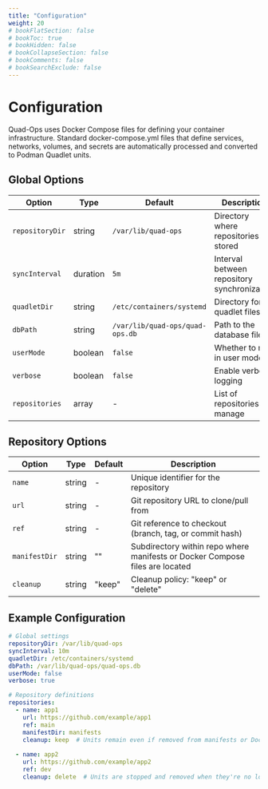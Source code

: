 ```yaml
---
title: "Configuration"
weight: 20
# bookFlatSection: false
# bookToc: true
# bookHidden: false
# bookCollapseSection: false
# bookComments: false
# bookSearchExclude: false
---
```

# Configuration

Quad-Ops uses Docker Compose files for defining your container infrastructure. Standard docker-compose.yml files that define services, networks, volumes, and secrets are automatically processed and converted to Podman Quadlet units.

## Global Options

| Option | Type | Default | Description |
|--------|------|---------|-------------|
| `repositoryDir` | string | `/var/lib/quad-ops` | Directory where repositories are stored |
| `syncInterval` | duration | `5m` | Interval between repository synchronization |
| `quadletDir` | string | `/etc/containers/systemd` | Directory for quadlet files |
| `dbPath` | string | `/var/lib/quad-ops/quad-ops.db` | Path to the database file |
| `userMode` | boolean | `false` | Whether to run in user mode |
| `verbose` | boolean | `false` | Enable verbose logging |
| `repositories` | array | - | List of repositories to manage |

## Repository Options
| Option | Type | Default | Description |
|-------------------|------|---------|-------------|
| `name` | string | - | Unique identifier for the repository |
| `url` | string | - | Git repository URL to clone/pull from |
| `ref` | string | - | Git reference to checkout (branch, tag, or commit hash) |
| `manifestDir` | string | "" | Subdirectory within repo where manifests or Docker Compose files are located |
| `cleanup` | string | "keep" | Cleanup policy: "keep" or "delete" |

## Example Configuration

```yaml
# Global settings
repositoryDir: /var/lib/quad-ops
syncInterval: 10m
quadletDir: /etc/containers/systemd
dbPath: /var/lib/quad-ops/quad-ops.db
userMode: false
verbose: true

# Repository definitions
repositories:
  - name: app1
    url: https://github.com/example/app1
    ref: main
    manifestDir: manifests
    cleanup: keep  # Units remain even if removed from manifests or Docker Compose files
    
  - name: app2
    url: https://github.com/example/app2
    ref: dev
    cleanup: delete  # Units are stopped and removed when they're no longer in manifests or Docker Compose files
```

